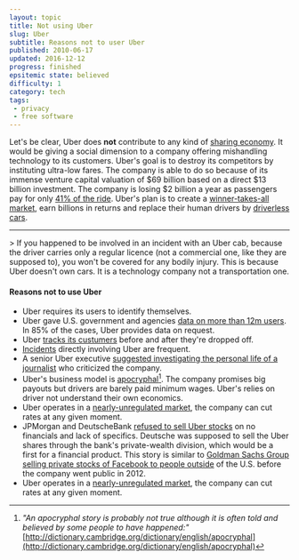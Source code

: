 ```yaml
---
layout: topic
title: Not using Uber
slug: Uber
subtitle: Reasons not to user Uber
published: 2010-06-17
updated: 2016-12-12
progress: finished
epsitemic state: believed
difficulty: 1
category: tech
tags:
 - privacy
 - free software
---
```

Let's be clear, Uber does **not** contribute to any kind of [sharing economy](https://en.wikipedia.org/wiki/Sharing_economy). It would be giving a social dimension to a company offering mishandling technology to its customers. Uber's goal is to destroy its competitors by instituting ultra-low fares. The company is able to do so because of its immense venture capital valuation of \$69 billion based on a direct \$13 billion investment. The company is losing \$2 billion a year as passengers pay for only [41% of the ride](http://www.bizjournals.com/sanfrancisco/news/2016/12/02/uber-losses.html). Uber's plan is to create a [winner-takes-all market](http://www.investopedia.com/terms/w/winner-takes-all-market.asp), earn billions in returns and replace their human drivers by [driverless cars](http://www.bloomberg.com/news/features/2016-08-18/uber-s-first-self-driving-fleet-arrives-in-pittsburgh-this-month-is06r7on).
<p></p>
<hr />
> If you happened to be involved in an incident with an Uber cab, because the driver carries only a regular licence (not a commercial one, like they are supposed to), you won't be covered for any bodily injury. This is because Uber doesn't own cars. It is a technology company not a transportation one.


#### Reasons not to use Uber
* Uber requires its users to identify themselves.
* Uber gave U.S. government and agencies [data on more than 12m users](http://www.reuters.com/article/us-uber-tech-data-idUSKCN0X91R5). In 85% of the cases, Uber provides data on request.
* Uber [tracks its custumers](http://www.npr.org/sections/alltechconsidered/2016/12/01/503985473/uber-now-tracks-passengers-locations-even-after-theyre-dropped-off) before and after they're dropped off.
* [Incidents](http://www.whosdrivingyou.org/rideshare-incidents) directly involving Uber are frequent.
* A senior Uber executive [suggested investigating the personal life of a journalist](https://www.buzzfeed.com/bensmith/uber-executive-suggests-digging-up-dirt-on-journalists) who criticized the company.
* Uber's business model is [apocryphal](https://ftalphaville.ft.com/2016/12/01/2180647/the-taxi-unicorns-new-clothes/)[^apocryphal]. The company promises big payouts but drivers are barely paid minimum wages. Uber's relies on driver not understand their own economics.
* Uber operates in a [nearly-unregulated market](https://en.wikipedia.org/wiki/Laissez-faire), the company can cut rates at any given moment.
* JPMorgan and DeutscheBank [refused to sell Uber stocks](https://www.bloomberg.com/news/articles/2016-11-07/banks-said-to-have-passed-up-uber-share-sale-on-lack-of-data) on no financials and lack of specifics. Deutsche was supposed to sell the Uber shares through the bank's private-wealth division, which would be a first for a financial product. This story is similar to [Goldman Sachs Group selling private stocks of Facebook to people outside](http://dealbook.nytimes.com/2011/01/17/goldman-limits-facebook-investment-to-foreign-clients/?src=twt&twt=nytimesbusiness) of the U.S. before the company went public in 2012.
* Uber operates in a [nearly-unregulated market](https://en.wikipedia.org/wiki/Laissez-faire), the company can cut rates at any given moment.

[^apocryphal]: _"An apocryphal story is probably not true although it is often told and believed by some people to have happened:"_ [http://dictionary.cambridge.org/dictionary/english/apocryphal](http://dictionary.cambridge.org/dictionary/english/apocryphal)